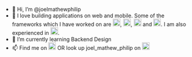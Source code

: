 - 👋 Hi, I’m @joelmathewphilip
- 👀 I love building applications on web and mobile. 
      Some of the frameworks which I have worked on are <img src="https://user-images.githubusercontent.com/45589731/197844496-1a8a2666-ca27-4166-a616-cdab460835f4.png" width="20">, <img src="https://upload.wikimedia.org/wikipedia/commons/thumb/7/7d/Microsoft_.NET_logo.svg/1200px-Microsoft_.NET_logo.svg.png" width="20">, <img src="https://upload.wikimedia.org/wikipedia/commons/thumb/a/a7/React-icon.svg/2300px-React-icon.svg.png" width="20"> and <img src="https://www.gstatic.com/devrel-devsite/prod/v329b39deca73fc0f4b4862903640085cfb4d3102e48d211dd97ad63f3860a376/firebase/images/touchicon-180.png" width="20">. 
I am also experienced in <img src="https://upload.wikimedia.org/wikipedia/commons/thumb/f/fa/Microsoft_Azure.svg/1200px-Microsoft_Azure.svg.png" width="20">.
- 🌱 I’m currently learning Backend Design
- 📫 Find me on <img src="https://user-images.githubusercontent.com/45589731/197844270-e05afdcd-9b18-4837-aee1-4e859c8a0d85.png" width="20"> OR look up joel_mathew_philip on <img src="https://user-images.githubusercontent.com/45589731/197844160-f0ec80fc-c94c-469c-bd75-3c3e974760fe.png" width="20">

<!---
joelmathewphilip/joelmathewphilip is a ✨ special ✨ repository because its `README.md` (this file) appears on your GitHub profile.
You can click the Preview link to take a look at your changes.
--->
